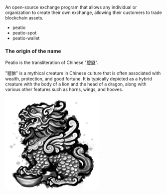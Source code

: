 An open-source exchange program that allows any individual or organization to create their own exchange, allowing their customers to trade blockchain assets.

- peatio
- peatio-spot
- peatio-wallet

### The origin of the name

Peatio is the transliteration of Chinese "[貔貅](http://en.wikipedia.org/wiki/Pixiu)".

"貔貅" is a mythical creature in Chinese culture that is often associated with wealth, protection, and good fortune. It is typically depicted as a hybrid creature with the body of a lion and the head of a dragon, along with various other features such as horns, wings, and hooves.

![peatio-illustration](public/peatio.png)
